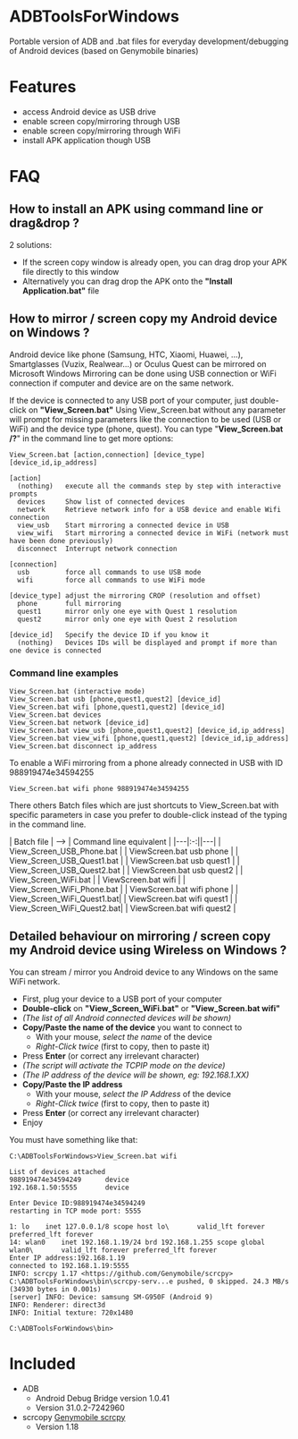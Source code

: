 # ADBToolsForWindows
Portable version of ADB and .bat files for everyday development/debugging of Android devices (based on Genymobile binaries)


# Features
* access Android device as USB drive
* enable screen copy/mirroring through USB
* enable screen copy/mirroring through WiFi 
* install APK application though USB 

  
# FAQ


## How to install an APK using command line or drag&drop ?
2 solutions:
- If the screen copy window is already open, you can drag drop your APK file directly to this window
- Alternatively you can drag drop the APK onto the **"Install Application.bat"** file



## How to mirror / screen copy my Android device on Windows ?
Android device like phone (Samsung, HTC, Xiaomi, Huawei, ...), Smartglasses (Vuzix, Realwear...) or Oculus Quest can be mirrored on Microsoft Windows
Mirroring can be done using USB connection or WiFi connection if computer and device are on the same network.

If the device is connected to any USB port of your computer, just double-click on **"View_Screen.bat"**
Using View_Screen.bat without any parameter will prompt for missing parameters like the connection to be used (USB or WiFi) and the device type (phone, quest).
You can type "**View_Screen.bat /?**" in the command line to get more options:

```
View_Screen.bat [action,connection] [device_type] [device_id,ip_address]

[action]
  (nothing)   execute all the commands step by step with interactive prompts
  devices     Show list of connected devices
  network     Retrieve network info for a USB device and enable Wifi connection
  view_usb    Start mirroring a connected device in USB
  view_wifi   Start mirroring a connected device in WiFi (network must have been done previously)
  disconnect  Interrupt network connection

[connection]
  usb         force all commands to use USB mode
  wifi        force all commands to use WiFi mode

[device_type] adjust the mirroring CROP (resolution and offset)
  phone       full mirroring
  quest1      mirror only one eye with Quest 1 resolution
  quest2      mirror only one eye with Quest 2 resolution

[device_id]   Specify the device ID if you know it
  (nothing)   Devices IDs will be displayed and prompt if more than one device is connected
```

### Command line examples
```
View_Screen.bat (interactive mode)
View_Screen.bat usb [phone,quest1,quest2] [device_id]
View_Screen.bat wifi [phone,quest1,quest2] [device_id]
View_Screen.bat devices
View_Screen.bat network [device_id]
View_Screen.bat view_usb [phone,quest1,quest2] [device_id,ip_address]
View_Screen.bat view_wifi [phone,quest1,quest2] [device_id,ip_address]
View_Screen.bat disconnect ip_address
```
To enable a WiFi mirroring from a phone already connected in USB with ID 988919474e34594255
```
View_Screen.bat wifi phone 988919474e34594255
```
                
There others Batch files which are just shortcuts to View_Screen.bat with specific parameters in case you prefer to double-click instead of the typing in the command line.


| Batch file | --> | Command line equivalent |
|---|:-:||---|
| View_Screen_USB_Phone.bat  | | ViewScreen.bat usb phone     |
| View_Screen_USB_Quest1.bat | | ViewScreen.bat usb quest1    |
| View_Screen_USB_Quest2.bat | | ViewScreen.bat usb quest2    |
| View_Screen_WiFi.bat       | | ViewScreen.bat wifi          |
| View_Screen_WiFi_Phone.bat | | ViewScreen.bat wifi phone    |
| View_Screen_WiFi_Quest1.bat| | ViewScreen.bat wifi quest1   |
| View_Screen_WiFi_Quest2.bat| | ViewScreen.bat wifi quest2   |



## Detailed behaviour on mirroring / screen copy my Android device using Wireless on Windows ?
You can stream / mirror you  Android device to any Windows on the same WiFi network.
- First, plug your device to a USB port of your computer
- **Double-click** on **"View_Screen_WiFi.bat"** or **"View_Screen.bat wifi"**
- *(The list of all Android connected devices will be shown)*
- **Copy/Paste the name of the device** you want to connect to
  - With your mouse, *select the name* of the device
  - *Right-Click twice* (first to copy, then to paste it)
- Press **Enter** (or correct any irrelevant character)
- *(The script will activate the TCPIP mode on the device)*
- *(The IP address of the device will be shown, eg: 192.168.1.XX)*
- **Copy/Paste the IP address**
  - With your mouse, *select the IP Address* of the device
  - *Right-Click twice* (first to copy, then to paste it)
- Press **Enter** (or correct any irrelevant character)
- Enjoy

You must have something like that:

```
C:\ADBToolsForWindows>View_Screen.bat wifi

List of devices attached
988919474e34594249      device
192.168.1.50:5555       device

Enter Device ID:988919474e34594249
restarting in TCP mode port: 5555

1: lo    inet 127.0.0.1/8 scope host lo\       valid_lft forever preferred_lft forever
14: wlan0    inet 192.168.1.19/24 brd 192.168.1.255 scope global wlan0\       valid_lft forever preferred_lft forever
Enter IP address:192.168.1.19
connected to 192.168.1.19:5555
INFO: scrcpy 1.17 <https://github.com/Genymobile/scrcpy>
C:\ADBToolsForWindows\bin\scrcpy-serv...e pushed, 0 skipped. 24.3 MB/s (34930 bytes in 0.001s)
[server] INFO: Device: samsung SM-G950F (Android 9)
INFO: Renderer: direct3d
INFO: Initial texture: 720x1480

C:\ADBToolsForWindows\bin>
```



# Included
* ADB 
  * Android Debug Bridge version 1.0.41
  * Version 31.0.2-7242960
* scrcopy [Genymobile scrcpy](https://github.com/Genymobile/scrcpy)
  * Version 1.18
